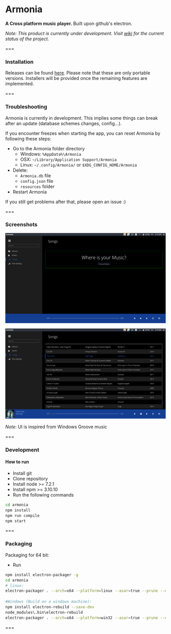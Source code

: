 # Armonia

**A Cross platform music player.**
Built upon github's electron.

_Note:  This product is currently under development. Visit [wiki](https://github.com/prashanth-nani/armonia/wiki/Armonia) for the current status of the project._

===

### Installation

Releases can be found [here](https://github.com/prashanth-nani/armonia/releases). Please note that these are only portable versions. Installers will be provided once the remaining features are implemented.

===

### Troubleshooting

Armonia is currently in development. This implies some things can break after an update (database schemes changes, config...).

If you encounter freezes when starting the app, you can reset Armonia by following these steps:

- Go to the Armonia folder directory
    - Windows: `%AppData%\Armonia`
    - OSX: `~/Library/Application Support/Armonia`
    - Linux: `~/.config/Armonia/` or `$XDG_CONFIG_HOME/Armonia`
- Delete:
    - `Armonia.db` file
    - `config.json` file
    - `resources` folder
- Restart Armonia

If you still get problems after that, please open an issue :)

===

### Screenshots

![Songs view](./Screenshot1.png)

![Songs view](./Screenshot2.png)

_Note_: UI is inspired from Windows Groove music

===

### Development
#### How to run
- Install git
- Clone repository
- Install node >= 7.2.1
- Install npm >= 3.10.10
- Run the following commands
```bash
cd armonia
npm install
npm run compile
npm start
```

===

### Packaging
Packaging for 64 bit:
- Run
```bash
npm install electron-packager -g
cd armonia
# linux:
electron-packager . --arch=x64 --platform=linux --asar=true --prune --overwrite

#Windows (Build on a windows machine):
npm install electron-rebuild --save-dev
node_modules\.bin\electron-rebuild
electron-packager . --arch=x64 --platform=win32 --asar=true --prune --overwrite
```

===
